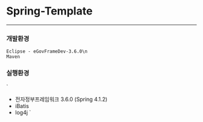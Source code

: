 # Spring-Template
----------------------------------------

### 개발환경
    
```
Eclipse - eGovFrameDev-3.6.0\n
Maven
```

### 실행환경
`
- 전자정부프레임워크 3.6.0 (Spring 4.1.2)
- iBatis
- log4j
`

